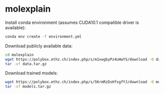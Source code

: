 # molexplain

Install conda environment (assumes CUDA10.1 compatible driver is available):

```bash
conda env create -f environment.yml
```


Download publicly available data:

```bash
cd molexplain
wget https://polybox.ethz.ch/index.php/s/m1xwgbyPz4uHwYS/download -O data.tar.gz
tar -xf data.tar.gz

```


Download trained models:

``` bash
wget https://polybox.ethz.ch/index.php/s/5KrmRzDsHfsgfYJ/download -O models.tar.gz
tar -xf models.tar.gz
```

